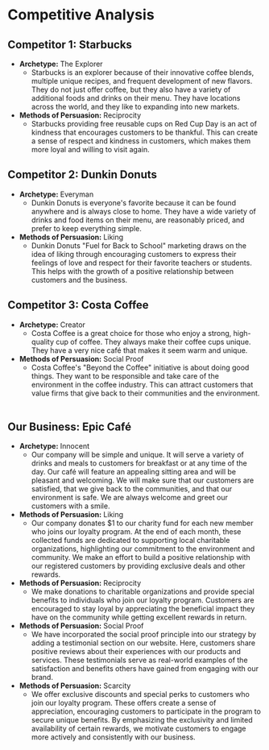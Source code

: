 # Competitive Analysis

## Competitor 1: Starbucks
- **Archetype:** The Explorer 
    - Starbucks is an explorer because of their innovative coffee blends, multiple unique recipes, and frequent development of new flavors. They do not just offer coffee, but they also have a variety of additional foods and drinks on their menu. They have locations across the world, and they like to expanding into new markets. 
 
- **Methods of Persuasion:** Reciprocity 
    - Starbucks providing free reusable cups on Red Cup Day is an act of kindness that encourages customers to be thankful. This can create a sense of respect and kindness in customers, which makes them more loyal and willing to visit again. 
 
## Competitor 2: Dunkin Donuts
- **Archetype:** Everyman  
    - Dunkin Donuts is everyone's favorite because it can be found anywhere and is always close to home. They have a wide variety of drinks and food items on their menu, are reasonably priced, and prefer to keep everything simple. 
 
- **Methods of Persuasion:** Liking 
    - Dunkin Donuts "Fuel for Back to School" marketing draws on the idea of liking through encouraging customers to express their feelings of love and respect for their favorite teachers or students. This helps with the growth of a positive relationship between customers and the business. 
 
## Competitor 3: Costa Coffee
- **Archetype:** Creator 
    - Costa Coffee is a great choice for those who enjoy a strong, high-quality cup of coffee. They always make their coffee cups unique. They have a very nice café that makes it seem warm and unique.
 
- **Methods of Persuasion:** Social Proof 
    - Costa Coffee's "Beyond the Coffee" initiative is about doing good things. They want to be responsible and take care of the environment in the coffee industry. This can attract customers that value firms that give back to their communities and the environment.
 
## Our Business: Epic Café
- **Archetype:** Innocent 
    - Our company will be simple and unique. It will serve a variety of drinks and meals to customers for breakfast or at any time of the day. Our café will feature an appealing sitting area and will be pleasant and welcoming. We will make sure that our customers are satisfied, that we give back to the communities, and that our environment is safe. We are always welcome and greet our customers with a smile.  
 
- **Methods of Persuasion:** Liking 
    - Our company donates $1 to our charity fund for each new member who joins our loyalty program. At the end of each month, these collected funds are dedicated to supporting local charitable organizations, highlighting our commitment to the environment and community. We make an effort to build a positive relationship with our registered customers by providing exclusive deals and other rewards. 
- **Methods of Persuasion:** Reciprocity
    - We make donations to charitable organizations and provide special benefits to individuals who join our loyalty program. Customers are encouraged to stay loyal by appreciating the beneficial impact they have on the community while getting excellent rewards in return.
- **Methods of Persuasion:** Social Proof
    - We have incorporated the social proof principle into our strategy by adding a testimonial section on our website. Here, customers share positive reviews about their experiences with our products and services. These testimonials serve as real-world examples of the satisfaction and benefits others have gained from engaging with our brand.
- **Methods of Persuasion:** Scarcity
    - We offer exclusive discounts and special perks to customers who join our loyalty program. These offers create a sense of appreciation, encouraging customers to participate in the program to secure unique benefits. By emphasizing the exclusivity and limited availability of certain rewards, we motivate customers to engage more actively and consistently with our business.


